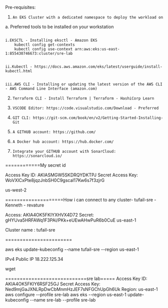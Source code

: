 Pre-requisites: 

 

1.     An EKS Cluster with a dedicated namespace to deploy the workload on 

a.     Preferred tools to be installed on your workstation 

                                                                        i.EKSCTL - Installing eksctl - Amazon EKS 
		kubectl config get-contexts
		kubectl config use-context arn:aws:eks:us-east-1:855430746673:cluster/sre-lab

                                                                       ii.Kubectl - https://docs.aws.amazon.com/eks/latest/userguide/install-kubectl.html 

                                                                     iii.AWS CLI - Installing or updating the latest version of the AWS CLI - AWS Command Line Interface (amazon.com) 

2.     Terraform CLI - Install Terraform | Terraform - HashiCorp Learn 

3.     VSCODE Editor: https://code.visualstudio.com/Download - Preferred  

4.     GIT CLI: https://git-scm.com/book/en/v2/Getting-Started-Installing-Git 

5.     A GITHUB account: https://github.com/ 

6.     A Docker hub account: https://hub.docker.com/ 

7.     Integrate your GITHUB account with SonarCloud: https://sonarcloud.io/  







============My secret id 

Access Key ID:
AKIASMGW5SKDRQYDKTPJ
Secret Access Key:
WoVXlCxPte8jqzJnbSH0C9gscal17Kw6s7f3zjrG

us-west-2

====================How i can connect to any cluster- tufail-sre - Kenneth - revature

Access: AKIA4OK5FKIYXHVX4D72
Secret: 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
us-east-1

Cluster name : tufail-sre

=======================

aws eks update-kubeconfig --name tufail-sre --region us-east-1

IPv4 Public IP
18.222.125.34

wget 

============================sre lab=====
Access Key ID: AKIA4OK5FKIY6RSF25GJ
Secret Access Key: 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
Region: us-east-1
aws configure --profile sre-lab
aws eks --region us-east-1 update-kubeconfig --name sre-lab --profile sre-lab
